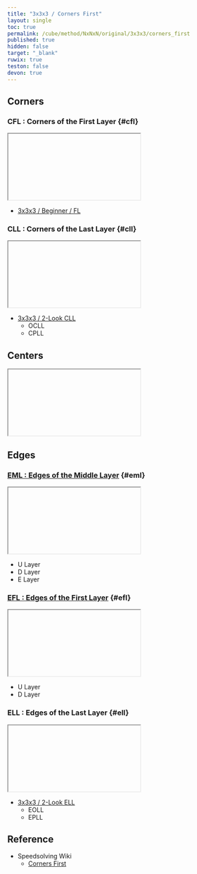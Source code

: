 ```yaml
---
title: "3x3x3 / Corners First"
layout: single
toc: true
permalink: /cube/method/NxNxN/original/3x3x3/corners_first
published: true
hidden: false
target: "_blank"
ruwix: true
teston: false
devon: true
---
```

<span
  id     = "cube"
  teston = "{{page.teston}}"
  devon  = "{{page.devon}}"
  alg    = "y y y y" >
</span>

<head>
  <base target = "{{page.target}}">
</head>



## Corners

### CFL : Corners of the First Layer {#cfl}

<iframe
  colored = "D*/c"
></iframe>

- [3x3x3 / Beginner / FL](/cube/method/NxNxN/original/3x3x3/beginner/fl)

### CLL : Corners of the Last Layer {#cll}

<iframe
  colored = "U*/c D*/c"
></iframe>

- [3x3x3 / 2-Look CLL](/cube/method/NxNxN/original/3x3x3/2_look_cll)
  - OCLL
  - CPLL



## Centers

<iframe
  colored = "U*/cm D*/cm F B L R"
></iframe>
  <!-- src="https://ruwix.com/widget/3d/?alg=M2%20E2&colored=U*/cm%20D*/cm%20F%20B%20L%20R&setupmoves=x2%20y2&hover=9&speed=500&flags=canvas" -->



## Edges

### [EML : Edges of the Middle Layer](/cube/method/NxNxN/original/3x3x3/corners_first/eml) {#eml}

<iframe
  colored = "U*/cm D*/cm F B L R FL FR BL BR"
></iframe>

- U Layer
- D Layer
- E Layer

### [EFL : Edges of the First Layer](/cube/method/NxNxN/original/3x3x3/corners_first/efl) {#efl}

<iframe
  colored = "U- U*/cm"
></iframe>

- U Layer
- D Layer

### ELL : Edges of the Last Layer {#ell}

<iframe
  colored = "*"
></iframe>

- [3x3x3 / 2-Look ELL](/cube/method/NxNxN/original/3x3x3/2_look_ell)
  - EOLL
  - EPLL



## Reference

- Speedsolving Wiki
  - [Corners First](https://www.speedsolving.com/wiki/index.php/Corners_First)
